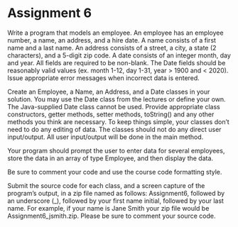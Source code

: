 # Assignment 6

<p>Write a program that models an employee. An employee has an employee number, a name, an address, and a hire date. A name consists of a first name and a last name. An address consists of a street, a city, a state (2 characters), and a 5-digit zip code. A date consists of an integer
month, day and year. All fields are required to be non-blank. The Date fields should be reasonably valid values (ex. month 1-12, day 1-31, year > 1900 and < 2020). Issue appropriate error messages when incorrect data is entered.</p>

<p>Create an Employee, a Name, an Address, and a Date classes in your solution. You may use the Date class from the lectures or define your own. The Java-supplied Date class cannot be used. Provide appropriate class constructors, getter methods, setter methods, toString() and any other methods you think are necessary. To keep things simple, your classes don’t need to do any editing of data. The classes should not do any direct user input/output. All user input/output will be done in the main method.</p>

<p>Your program should prompt the user to enter data for several employees, store the data in an array of type Employee, and then display the data.</p>

<p>Be sure to comment your code and use the course code formatting style.</p>

<p>Submit the source code for each class, and a screen capture of the program’s output, in a zip file named as follows: Assignment6, followed by an underscore (_), followed by your first name initial, followed by your last name. For example, if your name is Jane Smith your zip file would be Assignment6_jsmith.zip. Please be sure to comment your source code.</p>